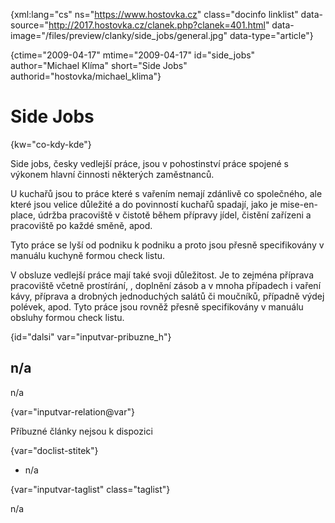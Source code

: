 
{xml:lang="cs" ns="https://www.hostovka.cz" class="docinfo linklist" data-source="http://2017.hostovka.cz/clanek.php?clanek=401.html" data-image="/files/preview/clanky/side_jobs/general.jpg" data-type="article"}

{ctime="2009-04-17" mtime="2009-04-17" id="side\_jobs" author="Michael Klíma" short="Side Jobs" authorid="hostovka/michael\_klima"}

# Side Jobs 

{kw="co-kdy-kde"}

Side jobs, česky vedlejší práce, jsou v pohostinství práce spojené s výkonem hlavní činnosti některých zaměstnanců. 

U kuchařů jsou to práce které s vařením nemají zdánlivě co společného, ale které jsou velice důležité a do povinností kuchařů spadají, jako je mise-en-place, údržba pracoviště v čistotě během přípravy jídel, čistění zařízeni a pracoviště po každé směně, apod. 

Tyto práce se lyší od podniku k podniku a proto jsou přesně specifikovány v manuálu kuchyně formou check listu. 

V obsluze vedlejší práce mají také svoji důležitost. Je to zejména příprava pracoviště včetně prostírání, , doplnění zásob a v mnoha případech i vaření kávy, příprava a drobných jednoduchých salátů či moučníků, případně výdej polévek, apod. Tyto práce jsou rovněž přesně specifikovány v manuálu obsluhy formou check listu. 

{id="dalsi" var="inputvar-pribuzne_h"}

## n/a 

n/a 

{var="inputvar-relation@var"}

Příbuzné články nejsou k dispozici 

{var="doclist-stitek"}

  * n/a 

{var="inputvar-taglist" class="taglist"}

n/a

